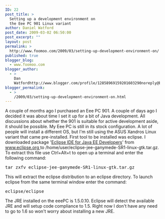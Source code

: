 ```yaml
---
ID: 22
post_title: >
  Setting up a development environment on
  the Eee PC 901 Linux variant
author: Daniel Watford
post_date: 2009-03-02 06:50:00
post_excerpt: ""
layout: post
permalink: >
  http://www.foomoo.com/2009/03/setting-up-development-environment-on/
published: true
blogger_blog:
  - www.foomoo.com
blogger_author:
  - >
    Dan
    Watfordhttp://www.blogger.com/profile/12858969159201603290noreply@blogger.com
blogger_permalink:
  - >
    /2009/03/setting-up-development-environment-on.html
---
```

A couple of months ago I purchased an Eee PC 901. A couple of days ago I decided it was about time I set it up for a bit of Java development. All discussions about whether the 901 is suitable for active development aside, it should be possible. My Eee PC is still in its stock configuration. A lot of people will install a different OS, but I'm still using the ASUS Xandros Linux variant that came pre-installed. First tool to be installed was eclipse. I downloaded package '[Eclipse IDE for Java EE Developers][1]' from [www.eclipse.org ][2]to /home/user/eclipse-jee-ganymede-SR1-linux-gtk.tar.gz. To extract this file use Ctrl+Alt+t to open up a terminal and enter the following command: 
<pre>tar zxfv eclipse-jee-ganymede-SR1-linux-gtk.tar.gz</pre> This will extract the eclipse distribution to an eclipse directory. To launch eclipse from the same terminal window enter the command: 

<pre>eclipse/eclipse</pre> The JRE installed on the eeePC is 1.5.0.10. Eclipse will detect the available JRE and will setup code compliance to 1.5. Right now I don't have any need to go to 1.6 so won't worry about installing a new JRE.

 [1]: http://www.eclipse.org/downloads/packages/eclipse-ide-java-ee-developers/ganymedesr1
 [2]: http://www.eclipse.org/